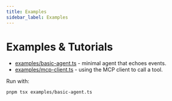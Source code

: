 ```yaml
---
title: Examples
sidebar_label: Examples
---
```


# Examples & Tutorials

- [examples/basic-agent.ts](../../examples/basic-agent.ts) - minimal agent that echoes events.
- [examples/mcp-client.ts](../../examples/mcp-client.ts) - using the MCP client to call a tool.

Run with:
```bash
pnpm tsx examples/basic-agent.ts

```